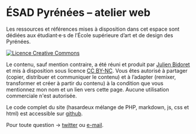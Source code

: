 # ÉSAD Pyrénées – atelier web

Les ressources et références mises à disposition dans cet espace sont dédiées aux étudiant·e·s de l’École supérieure d’art et de design des Pyrénées.

<a rel="license" href="http://creativecommons.org/licenses/by-nc/4.0/"><img alt="Licence Creative Commons" style="border-width:0" src="https://i.creativecommons.org/l/by-nc/4.0/88x31.png" /></a>

Le contenu,  sauf mention contraire, a été réuni et produit par [Julien Bidoret](accentgrave.net/) et mis à disposition sous licence [CC BY-NC](https://creativecommons.org/licenses/by-nc/4.0/deed.fr). Vous êtes autorisé à partager (copier, distribuer et communiquer le contenu) et à l’adapter (remixer, transformer et créer à partir du contenu) à la condition que vous mentionnez mon nom et un lien vers cette page. Aucune utilisation commerciale n'est autorisée.


Le code complet du site (hasardeux mélange de PHP, markdown, js, css et html) est accessible sur [github](https://github.com/esapyrenees/ateliersweb/).

Pour toute question → [twitter](https://twitter.com/julienbidoret) ou [e-mail](julien.bidoret@esad-pyrenees.fr).
